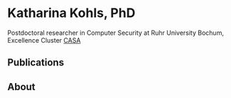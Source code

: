 # Katharina Kohls, PhD
Postdoctoral researcher in Computer Security at Ruhr University Bochum, Excellence Cluster [CASA](https://casa.rub.de/en.html)

## Publications

## About